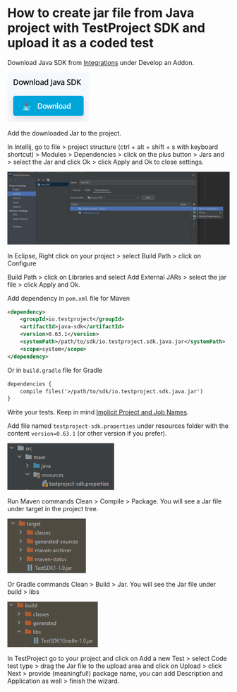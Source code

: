 # How to create jar file from Java project with TestProject SDK and upload it as a coded test

Download Java SDK from [Integrations](https://app.testproject.io/#/integrations/develop-addon) under Develop an Addon.

![](<../../.gitbook/assets/image (463).png>)

Add the downloaded Jar to the project.

In Intellij, go to file > project structure (ctrl + alt + shift + s with keyboard shortcut) > Modules > Dependencies > click on the plus button > Jars and > select the Jar and click Ok > click Apply and Ok to close settings.

![](<../../.gitbook/assets/image (448).png>)

In Eclipse, Right click on your project > select Build Path > click on Configure

Build Path > click on Libraries and select Add External JARs > select the jar file > click Apply and Ok.

Add dependency in `pom.xml` file for Maven

```xml
<dependency>
    <groupId>io.testproject</groupId>
    <artifactId>java-sdk</artifactId>
    <version>0.63.1</version>    
    <systemPath>/path/to/sdk/io.testproject.sdk.java.jar</systemPath>
    <scope>system</scope>
</dependency>
```

Or in `build.gradle` file for Gradle

```xml
dependencies {
    compile files('>/path/to/sdk/io.testproject.sdk.java.jar')
}
```

Write your tests. Keep in mind [Implicit Project and Job Names](https://intercom.help/testprojectio/en/articles/1.https:/docs.testproject.io/testproject-sdk/opensdk-v2/java-sdk#implicit-project-and-job-names).

Add file named `testproject-sdk.properties` under resources folder with the content `version=0.63.1` (or other version if you prefer).

![](<../../.gitbook/assets/image (556).png>)

Run Maven commands Clean > Compile > Package. You will see a Jar file under target in the project tree.

![](<../../.gitbook/assets/image (468).png>)

Or Gradle commands Clean > Build > Jar. You will see the Jar file under build > libs

![](<../../.gitbook/assets/image (458).png>)

In TestProject go to your project and click on Add a new Test > select Code test type > drag the Jar file to the upload area and click on Upload > click Next > provide (meaningful!) package name, you can add Description and Application as well > finish the wizard.
